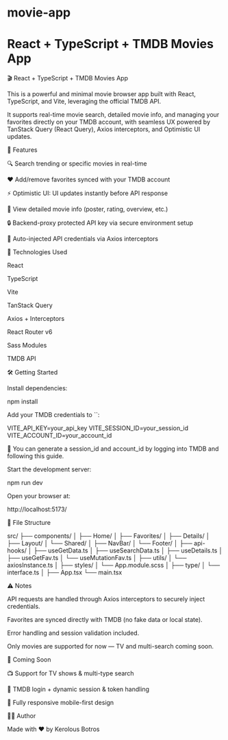 # movie-app
# React + TypeScript + TMDB Movies App
🎬 React + TypeScript + TMDB Movies App

This is a powerful and minimal movie browser app built with React, TypeScript, and Vite, leveraging the official TMDB API.

It supports real-time movie search, detailed movie info, and managing your favorites directly on your TMDB account, with seamless UX powered by TanStack Query (React Query), Axios interceptors, and Optimistic UI updates.

🚀 Features

🔍 Search trending or specific movies in real-time

❤️ Add/remove favorites synced with your TMDB account

⚡ Optimistic UI: UI updates instantly before API response

🎥 View detailed movie info (poster, rating, overview, etc.)

🔒 Backend-proxy protected API key via secure environment setup

🔁 Auto-injected API credentials via Axios interceptors

🧪 Technologies Used

React

TypeScript

Vite

TanStack Query

Axios + Interceptors

React Router v6

Sass Modules

TMDB API

🛠 Getting Started

Install dependencies:

npm install

Add your TMDB credentials to ``:

VITE_API_KEY=your_api_key
VITE_SESSION_ID=your_session_id
VITE_ACCOUNT_ID=your_account_id

🔐 You can generate a session_id and account_id by logging into TMDB and following this guide.

Start the development server:

npm run dev

Open your browser at:

http://localhost:5173/

📁 File Structure

src/
├── components/
│   ├── Home/
│   ├── Favorites/
│   ├── Details/
│   ├── Layout/
│   └── Shared/
│       ├── NavBar/
│       └── Footer/
│
├── api-hooks/
│   ├── useGetData.ts
│   ├── useSearchData.ts
│   ├── useDetails.ts
│   ├── useGetFav.ts
│   └── useMutationFav.ts
│
├── utils/
│   └── axiosInstance.ts
│
├── styles/
│   └── App.module.scss
│
├── type/
│   └── interface.ts
│
├── App.tsx
└── main.tsx

⚠️ Notes

API requests are handled through Axios interceptors to securely inject credentials.

Favorites are synced directly with TMDB (no fake data or local state).

Error handling and session validation included.

Only movies are supported for now — TV and multi-search coming soon.

📌 Coming Soon

📺 Support for TV shows & multi-type search

🔐 TMDB login + dynamic session & token handling

📱 Fully responsive mobile-first design

👨‍💻 Author

Made with ❤️ by Kerolous Botros

